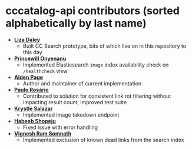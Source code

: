 cccatalog-api contributors (sorted alphabetically by last name)
============================================

* **[Liza Daley](https://github.com/lizadaly)**
  * Built CC Search prototype, bits of which live on in this repository to this day
* **[Princewill Onyenanu](https://github.com/madewithkode)**
  * Implemented Elasticsearch `image` index availability check on `/healthcheck` view
* **[Alden Page](https://github.com/aldenstpage)**
  * Author and maintainer of current implementation
* **[Paulo Rosário](https://github.com/paulofilip3)**
  * Contributed to solution for consistent link rot filtering without impacting result count, improved test suite
* **[Krystle Salazar](https://github.com/krysal)**
  * Implemented image takedown endpoint
* **[Habeeb Shopeju](https://github.com/HAKSOAT)**
  * Fixed issue with error handling
* **[Vignesh Ram Somnath](https://github.com/VIGS25)**
  * Implemented exclusion of known dead links from the search index

